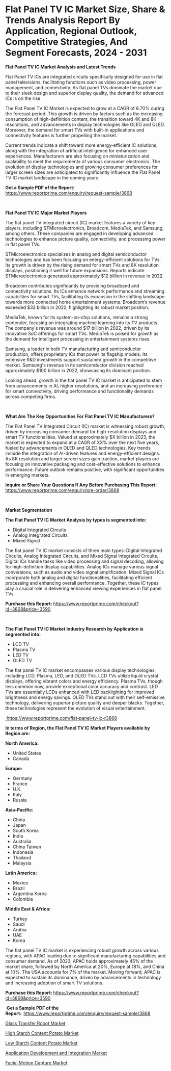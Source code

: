 <p><h1>Flat Panel TV IC Market Size, Share & Trends Analysis Report By Application, Regional Outlook, Competitive Strategies, And Segment Forecasts, 2024 - 2031</h1></p><p><strong>Flat Panel TV IC Market Analysis and Latest Trends</strong></p>
<p><p>Flat Panel TV ICs are integrated circuits specifically designed for use in flat panel televisions, facilitating functions such as video processing, power management, and connectivity. As flat panel TVs dominate the market due to their sleek design and superior display quality, the demand for advanced ICs is on the rise.</p><p>The Flat Panel TV IC Market is expected to grow at a CAGR of 8.70% during the forecast period. This growth is driven by factors such as the increasing consumption of high-definition content, the transition toward 4K and 8K resolutions, and advancements in display technologies like OLED and QLED. Moreover, the demand for smart TVs with built-in applications and connectivity features is further propelling the market.</p><p>Current trends indicate a shift toward more energy-efficient IC solutions, along with the integration of artificial intelligence for enhanced user experiences. Manufacturers are also focusing on miniaturization and scalability to meet the requirements of various consumer electronics. The evolution of display technologies and growing consumer preferences for larger screen sizes are anticipated to significantly influence the Flat Panel TV IC market landscape in the coming years.</p></p>
<p><strong>Get a Sample PDF of the Report:&nbsp;</strong> <a href="https://www.reportprime.com/enquiry/request-sample/3868">https://www.reportprime.com/enquiry/request-sample/3868</a></p>
<p>&nbsp;</p>
<p><strong>Flat Panel TV IC Major Market Players</strong></p>
<p><p>The flat panel TV integrated circuit (IC) market features a variety of key players, including STMicroelectronics, Broadcom, MediaTek, and Samsung, among others. These companies are engaged in developing advanced technologies to enhance picture quality, connectivity, and processing power in flat panel TVs.</p><p>STMicroelectronics specializes in analog and digital semiconductor technologies and has been focusing on energy-efficient solutions for TVs. Its growth is driven by the rising demand for smart TVs and 8K resolution displays, positioning it well for future expansions. Reports indicate STMicroelectronics generated approximately $12 billion in revenue in 2022.</p><p>Broadcom contributes significantly by providing broadband and connectivity solutions. Its ICs enhance network performance and streaming capabilities for smart TVs, facilitating its expansion in the shifting landscape towards more connected home entertainment systems. Broadcom’s revenue exceeded $33 billion in 2022, highlighting its robust market position.</p><p>MediaTek, known for its system-on-chip solutions, remains a strong contender, focusing on integrating machine learning into its TV products. The company's revenue was around $17 billion in 2022, driven by its innovative SoC offerings for smart TVs. MediaTek is poised for growth as the demand for intelligent processing in entertainment systems rises.</p><p>Samsung, a leader in both TV manufacturing and semiconductor production, offers proprietary ICs that power its flagship models. Its extensive R&D investments support sustained growth in the competitive market. Samsung's revenue in its semiconductor division reached approximately $100 billion in 2022, showcasing its dominant position.</p><p>Looking ahead, growth in the flat panel TV IC market is anticipated to stem from advancements in AI, higher resolutions, and an increasing preference for smart connectivity, driving performance and functionality demands across competing firms.</p></p>
<p>&nbsp;</p>
<p><strong>What Are The Key Opportunities For Flat Panel TV IC Manufacturers?</strong></p>
<p><p>The Flat Panel TV Integrated Circuit (IC) market is witnessing robust growth, driven by increasing consumer demand for high-resolution displays and smart TV functionalities. Valued at approximately $X billion in 2023, the market is expected to expand at a CAGR of XX% over the next five years, fueled by advancements in OLED and QLED technologies. Key trends include the integration of AI-driven features and energy-efficient designs. As 8K resolution and larger screen sizes gain traction, market players are focusing on innovative packaging and cost-effective solutions to enhance performance. Future outlook remains positive, with significant opportunities in emerging markets.</p></p>
<p><strong>Inquire or Share Your Questions If Any Before Purchasing This Report:</strong> <a href="https://www.reportprime.com/enquiry/pre-order/3868">https://www.reportprime.com/enquiry/pre-order/3868</a></p>
<p>&nbsp;</p>
<p><strong>Market Segmentation</strong></p>
<p><strong>The Flat Panel TV IC Market Analysis by types is segmented into:</strong></p>
<p><ul><li>Digital Integrated Circuits</li><li>Analog Integrated Circuits</li><li>Mixed Signal</li></ul></p>
<p><p>The flat panel TV IC market consists of three main types: Digital Integrated Circuits, Analog Integrated Circuits, and Mixed Signal Integrated Circuits. Digital ICs handle tasks like video processing and signal decoding, allowing for high-definition display capabilities. Analog ICs manage various signal conversions, such as audio and video signal amplification. Mixed Signal ICs incorporate both analog and digital functionalities, facilitating efficient processing and enhancing overall performance. Together, these IC types play a crucial role in delivering enhanced viewing experiences in flat panel TVs.</p></p>
<p><strong>Purchase this Report:&nbsp;</strong><a href="https://www.reportprime.com/checkout?id=3868&price=3590">https://www.reportprime.com/checkout?id=3868&price=3590</a></p>
<p>&nbsp;</p>
<p><strong>The Flat Panel TV IC Market Industry Research by Application is segmented into:</strong></p>
<p><ul><li>LCD TV</li><li>Plasma TV</li><li>LED TV</li><li>OLED TV</li></ul></p>
<p><p>The flat panel TV IC market encompasses various display technologies, including LCD, Plasma, LED, and OLED TVs. LCD TVs utilize liquid crystal displays, offering vibrant colors and energy efficiency. Plasma TVs, though less common now, provide exceptional color accuracy and contrast. LED TVs are essentially LCDs enhanced with LED backlighting for improved brightness and energy savings. OLED TVs stand out with their self-emissive technology, delivering superior picture quality and deeper blacks. Together, these technologies represent the evolution of visual entertainment.</p></p>
<p><a href="https://www.reportprime.com/flat-panel-tv-ic-r3868">&nbsp;https://www.reportprime.com/flat-panel-tv-ic-r3868</a></p>
<p><strong>In terms of Region, the Flat Panel TV IC Market Players available by Region are:</strong></p>
<p>
    <p> <strong> North America: </strong>
        <ul>
            <li>United States</li>
            <li>Canada</li>
        </ul>
        </p> 
    <p> <strong> Europe: </strong>
        <ul>
            <li>Germany</li>
            <li>France</li>
            <li>U.K.</li>
            <li>Italy</li>
            <li>Russia</li>
        </ul>
        </p> 
    <p> <strong> Asia-Pacific: </strong>
        <ul>
            <li>China</li>
            <li>Japan</li>
            <li>South Korea</li>
            <li>India</li>
            <li>Australia</li>
            <li>China Taiwan</li>
            <li>Indonesia</li>
            <li>Thailand</li>
            <li>Malaysia</li>
        </ul>
        </p> 
    <p> <strong> Latin America: </strong>
        <ul>
            <li>Mexico</li>
            <li>Brazil</li>
            <li>Argentina Korea</li>
            <li>Colombia</li>
        </ul>
        </p> 
    <p> <strong> Middle East & Africa: </strong>
        <ul>
            <li>Turkey</li>
            <li>Saudi</li>
            <li>Arabia</li>
            <li>UAE</li>
            <li>Korea</li>
        </ul>
    </p>
    </p>
<p><p>The flat panel TV IC market is experiencing robust growth across various regions, with APAC leading due to significant manufacturing capabilities and consumer demand. As of 2023, APAC holds approximately 45% of the market share, followed by North America at 20%, Europe at 18%, and China at 10%. The USA accounts for 7% of the market. Moving forward, APAC is expected to sustain its dominance, driven by advancements in technology and increasing adoption of smart TV solutions.</p></p>
<p><strong>Purchase this Report: </strong><a href="https://www.reportprime.com/checkout?id=3868&price=3590">https://www.reportprime.com/checkout?id=3868&price=3590</a></p>
<p>&nbsp;<strong>Get a Sample PDF of the Report:&nbsp;&nbsp;</strong><a href="https://www.reportprime.com/enquiry/request-sample/3868">https://www.reportprime.com/enquiry/request-sample/3868</a></p>
<p><strong></strong></p>
<p><p><a href="https://github.com/JudyWalsh475/Market-Research-Report-List-1/blob/main/glass-transfer-robot-market.md">Glass Transfer Robot Market</a></p><p><a href="https://issuu.com/reportprime-2/docs/high-starch-content-potato-market-s_c892ed709fe555">High Starch Content Potato Market</a></p><p><a href="https://issuu.com/reportprime-2/docs/low-starch-content-potato-market-si_3f0c529933521e">Low Starch Content Potato Market</a></p><p><a href="https://www.linkedin.com/pulse/what-innovations-shaping-application-development-integration-jauke?trackingId=2OfGq%2BljThevw%2BhfRRi8OQ%3D%3D">Application Development and Integration Market</a></p><p><a href="https://www.linkedin.com/pulse/facial-motion-capture-market-size-share-growth-analysis-type-uwlre?trackingId=m0uA%2FUYQQeKN4ghmvkGfew%3D%3D">Facial Motion Capture Market</a></p></p>